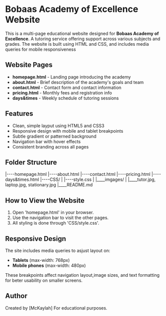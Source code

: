 # Bobaas Academy of Excellence Website
This is a multi-page educational website designed for **Bobaas Academy of Excellence**. A tutoring service offering support across various subjects and grades. The website is built using HTML and CSS, and includes media queries for mobile responsiveness

## Website Pages
- **homepage.html** - Landing page introducing the academy
- **about.html** - Brief description of the academy's goals and team
- **contact.html** - Contact form and contact information
- **pricing.html** - Monthly fees and registration info
- **days&times** - Weekly schedule of tutoring sessions

## Features
- Clean, simple layput using HTML5 and CSS3
- Responsive design with mobile and tablet breakpoints
- Subtle gradient or patterned background
- Navigation bar with hover effects
- Consistent branding across all pages

## Folder Structure
|----homepage.html
|----about.html
|----contact.html
|----pricing.html
|----days&times.html
|----CSS/
|   |----style.css
|   |____imgages/
|     |____tutor.jpg, laptop.jpg, stationary.jpg
 |____README.md

## How to View the Website
1. Open 'homepage.html' in your browser.
2. Use the navigation bar to visit the other pages.
3. All styling is done through 'CSS/style.css'.

## Responsive Design
The site includes media queries to asjust layout on:
- **Tablets** (max-width: 768px)
- **Mobile phones** (max-width: 480px)

These breakpoints affect navigation layout,image sizes, and text formatting for beter usability on smaller screens.

## Author

Created by [McKaylah]
For educational purposes.

